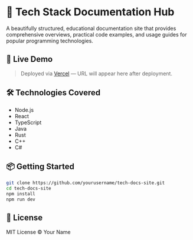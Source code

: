 # 🧠 Tech Stack Documentation Hub

A beautifully structured, educational documentation site that provides comprehensive overviews, practical code examples, and usage guides for popular programming technologies.

## 🚀 Live Demo

> Deployed via [Vercel](https://vercel.com) — URL will appear here after deployment.

## 🛠️ Technologies Covered

- Node.js
- React
- TypeScript
- Java
- Rust
- C++
- C#

## 📦 Getting Started

```bash
git clone https://github.com/yourusername/tech-docs-site.git
cd tech-docs-site
npm install
npm run dev
```

## 📄 License

MIT License © Your Name
